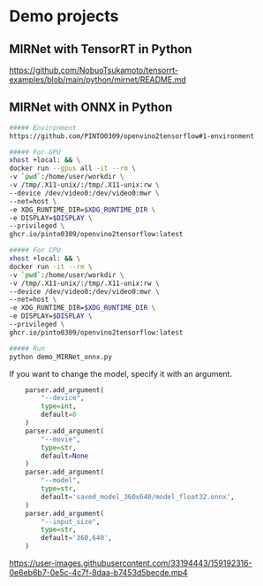 # Demo projects

## MIRNet with TensorRT in Python
https://github.com/NobuoTsukamoto/tensorrt-examples/blob/main/python/mirnet/README.md

## MIRNet with ONNX in Python
```bash
##### Environment
https://github.com/PINTO0309/openvino2tensorflow#1-environment

##### For GPU
xhost +local: && \
docker run --gpus all -it --rm \
-v `pwd`:/home/user/workdir \
-v /tmp/.X11-unix/:/tmp/.X11-unix:rw \
--device /dev/video0:/dev/video0:mwr \
--net=host \
-e XDG_RUNTIME_DIR=$XDG_RUNTIME_DIR \
-e DISPLAY=$DISPLAY \
--privileged \
ghcr.io/pinto0309/openvino2tensorflow:latest

##### For CPU
xhost +local: && \
docker run -it --rm \
-v `pwd`:/home/user/workdir \
-v /tmp/.X11-unix/:/tmp/.X11-unix:rw \
--device /dev/video0:/dev/video0:mwr \
--net=host \
-e XDG_RUNTIME_DIR=$XDG_RUNTIME_DIR \
-e DISPLAY=$DISPLAY \
--privileged \
ghcr.io/pinto0309/openvino2tensorflow:latest

##### Run
python demo_MIRNet_onnx.py
```
If you want to change the model, specify it with an argument.
```python
    parser.add_argument(
        "--device",
        type=int,
        default=0
    )
    parser.add_argument(
        "--movie",
        type=str,
        default=None
    )
    parser.add_argument(
        "--model",
        type=str,
        default='saved_model_360x640/model_float32.onnx',
    )
    parser.add_argument(
        "--input_size",
        type=str,
        default='360,640',
    )
```
https://user-images.githubusercontent.com/33194443/159192316-0e6eb6b7-0e5c-4c7f-8daa-b7453d5becde.mp4

